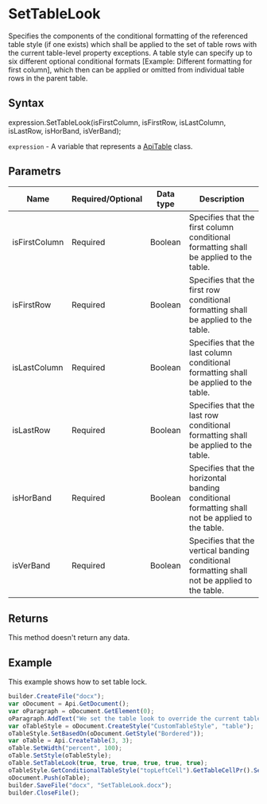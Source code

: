 # SetTableLook

Specifies the components of the conditional formatting of the referenced table style (if one exists) which shall be applied to the set of table rows with the current table-level property exceptions. A table style can specify up to six different optional conditional formats [Example: Different formatting for first column], which then can be applied or omitted from individual table rows in the parent table.

## Syntax

expression.SetTableLook(isFirstColumn, isFirstRow, isLastColumn, isLastRow, isHorBand, isVerBand);

`expression` - A variable that represents a [ApiTable](../ApiTable.md) class.

## Parametrs

| **Name** | **Required/Optional** | **Data type** | **Description** |
| ------------- | ------------- | ------------- | ------------- |
| isFirstColumn | Required | Boolean | Specifies that the first column conditional formatting shall be applied to the table. |
| isFirstRow | Required | Boolean | Specifies that the first row conditional formatting shall be applied to the table. |
| isLastColumn | Required | Boolean | Specifies that the last column conditional formatting shall be applied to the table. |
| isLastRow | Required | Boolean | Specifies that the last row conditional formatting shall be applied to the table. |
| isHorBand | Required | Boolean | Specifies that the horizontal banding conditional formatting shall not be applied to the table. |
| isVerBand | Required | Boolean | Specifies that the vertical banding conditional formatting shall not be applied to the table. |

## Returns

This method doesn't return any data.

## Example

This example shows how to set table lock.

```javascript
builder.CreateFile("docx");
var oDocument = Api.GetDocument();
var oParagraph = oDocument.GetElement(0);
oParagraph.AddText("We set the table look to override the current table style:");
var oTableStyle = oDocument.CreateStyle("CustomTableStyle", "table");
oTableStyle.SetBasedOn(oDocument.GetStyle("Bordered"));
var oTable = Api.CreateTable(3, 3);
oTable.SetWidth("percent", 100);
oTable.SetStyle(oTableStyle);
oTable.SetTableLook(true, true, true, true, true, true);
oTableStyle.GetConditionalTableStyle("topLeftCell").GetTableCellPr().SetShd("clear", 255, 111, 61);
oDocument.Push(oTable);
builder.SaveFile("docx", "SetTableLook.docx");
builder.CloseFile();
```